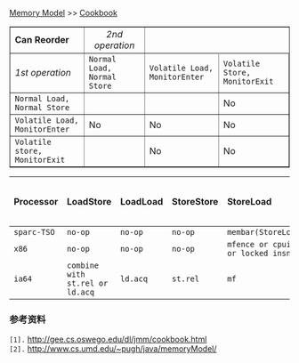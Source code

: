 [Memory Model](http://www.cs.umd.edu/~pugh/java/memoryModel/) >> [Cookbook](http://gee.cs.oswego.edu/dl/jmm/cookbook.html)

<table border='1'>
<tr>
<blockquote><td><b>Can Reorder</b></td>
<td align='center'> <i>2nd operation</i> </td></tr>
<tr>
<td> <i>1st operation</i> </td>
<td><code>Normal Load, Normal Store</code></td>
<td><code>Volatile Load, MonitorEnter</code></td>
<td><code>Volatile Store, MonitorExit</code></td>
</tr>
<tr>
<td><code>Normal Load, Normal Store</code></td>
<td> </td>
<td> </td>
<td>No</td>
</tr>
<tr>
<td><code>Volatile Load, MonitorEnter</code></td>
<td>No</td>
<td>No</td>
<td>No</td>
</tr>
<tr>
<td><code>Volatile store, MonitorExit</code></td>
<td> </td>
<td>No</td>
<td>No</td>
</tr>
</table></blockquote>

| **Processor** | **LoadStore** | **LoadLoad** | **StoreStore** | **StoreLoad** | **Data dependency orders loads?** | **Atomic Conditional** | **Other Atomics** | **Atomics provide barrier?** |
|:--------------|:--------------|:-------------|:---------------|:--------------|:----------------------------------|:-----------------------|:------------------|:-----------------------------|
| `sparc-TSO` | `no-op` | `no-op` | `no-op` | `membar(StoreLoad)` | `yes` | `CAS:casa` | `swap, ldstub` | `full` |
| `x86` | `no-op` | `no-op` | `no-op` | `mfence or cpuid or locked insn` | `yes` | `CAS: cmpxchg` | `xchg, locked insn` | `full` |
| `ia64` | `combine with st.rel or ld.acq` | `ld.acq` | `st.rel` | `mf` | `yes` | `CAS:cmpxchg` | `xchg,fetchadd` | `target +acq/rel` |


### 参考资料 ###
`[1].` http://gee.cs.oswego.edu/dl/jmm/cookbook.html<br>
<code>[2].</code> <a href='http://www.cs.umd.edu/~pugh/java/memoryModel/'>http://www.cs.umd.edu/~pugh/java/memoryModel/</a><br>